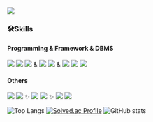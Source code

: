 <img src="https://capsule-render.vercel.app/api?type=venom&color=0:CDE4AD,100:B97A63&height=140&section=header&text=Hello%20I'm%20Woonani&fontSize=50" /> 

### 🛠️Skills 
#### Programming & Framework  & DBMS  
<img src="https://img.shields.io/badge/Java-007396?style=flat&logo=OpenJDK&logoColor=white"/>  <img src="https://img.shields.io/badge/JavaScript-20232a.svg?style=flat&logo=javascript&logoColor=F7DF1E">
  <img src="https://img.shields.io/badge/html5-E34F26?style=flat&logo=html5&logoColor=white"> & <img src="https://img.shields.io/badge/springboot-20232a.svg?style=flat&logo=springboot&logoColor=6DB33F" />  <img src="https://img.shields.io/badge/react-20232a.svg?style=flat&logo=react&logoColor=61DAFB" /> & <img src="https://img.shields.io/badge/Oracle-F80000?style=flat&logo=Oracle&logoColor=white" />  <img src="https://img.shields.io/badge/MySQL-4479A1.svg?style=flat&logo=MySQL&logoColor=white" />  <img src="https://img.shields.io/badge/postgresql-4169E1.svg?style=flat&logo=postgresql&logoColor=white" />
#### Others
<img src="https://img.shields.io/badge/Eclipse-2C2255?style=flat&logo=Eclipse%20IDE&logoColor=white">  <img src="https://img.shields.io/badge/intellij-000000?style=flat&logo=intellij%20idea&logoColor=white"> ✨ <img src="https://img.shields.io/badge/mqtt-660066.svg?style=flat&logo=mqtt&logoColor=white" />  <img src="https://img.shields.io/badge/aws-232F3E?style=flat&logo=aws&logoColor=white"> ✨ <img src="https://img.shields.io/badge/github-181717?style=flat&logo=github&logoColor=white">  <img src="https://img.shields.io/badge/figma-F24E1E.svg?style=flat&logo=figma&logoColor=white" />  

![Top Langs](https://github-readme-stats.vercel.app/api/top-langs/?username=Woonani&layout=compact)  [![Solved.ac Profile](http://mazassumnida.wtf/api/v2/generate_badge?boj=qseft16)](https://solved.ac/qseft16) 
 ![GitHub stats](https://github-readme-stats.vercel.app/api?username=Woonani&show_icons=true&theme=dracula)

<!--
**Woonani/Woonani** is a ✨ _special_ ✨ repository because its `README.md` (this file) appears on your GitHub profile.

Here are some ideas to get you started:

### Hi there 👋

- 🔭 I’m currently working on ...
- 🌱 I’m currently learning ...
- 👯 I’m looking to collaborate on ...
- 🤔 I’m looking for help with ...
- 💬 Ask me about ...
- 📫 How to reach me: ...
- 😄 Pronouns: ...
- ⚡ Fun fact: ...
-->
